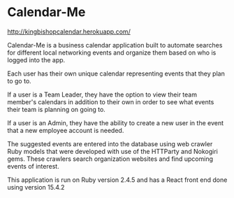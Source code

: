 # Calendar-Me

http://kingbishopcalendar.herokuapp.com/

Calendar-Me is a business calendar application built to automate searches for different local networking events and organize them based on who is logged into the app.

Each user has their own unique calendar representing events that they plan to go to.

If a user is a Team Leader, they have the option to view their team member's calendars in addition to their own in order to see what events their team is planning on going to.

If a user is an Admin, they have the ability to create a new user in the event that a new employee account is needed.

The suggested events are entered into the database using web crawler Ruby models that were developed with use of the HTTParty and Nokogiri gems. These crawlers search organization websites and find upcoming events of interest.

This application is run on Ruby version 2.4.5 and has a React front end done using version 15.4.2
